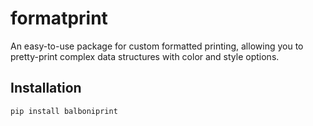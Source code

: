 # formatprint
An easy-to-use package for custom formatted printing, allowing you to pretty-print complex data structures with color and style options.

## Installation

```bash
pip install balboniprint
```


